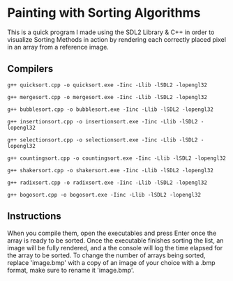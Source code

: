 # Painting with Sorting Algorithms

This is a quick program I made using the SDL2 Library & C++ in order to visualize Sorting Methods in action by rendering each correctly placed pixel in an array from a reference image.

## Compilers

```
g++ quicksort.cpp -o quicksort.exe -Iinc -Llib -lSDL2 -lopengl32
```
```
g++ mergesort.cpp -o mergesort.exe -Iinc -Llib -lSDL2 -lopengl32
```
```
g++ bubblesort.cpp -o bubblesort.exe -Iinc -Llib -lSDL2 -lopengl32
```
```
g++ insertionsort.cpp -o insertionsort.exe -Iinc -Llib -lSDL2 -lopengl32
```
```
g++ selectionsort.cpp -o selectionsort.exe -Iinc -Llib -lSDL2 -lopengl32
```
```
g++ countingsort.cpp -o countingsort.exe -Iinc -Llib -lSDL2 -lopengl32
```
```
g++ shakersort.cpp -o shakersort.exe -Iinc -Llib -lSDL2 -lopengl32
```
```
g++ radixsort.cpp -o radixsort.exe -Iinc -Llib -lSDL2 -lopengl32
```
```
g++ bogosort.cpp -o bogosort.exe -Iinc -Llib -lSDL2 -lopengl32
```

## Instructions

When you compile them, open the executables and press Enter once the array is ready to be sorted. Once the executable finishes sorting the list, an image will be fully rendered, and a the console will log the time elapsed for the array to be sorted.
To change the number of arrays being sorted, replace 'image.bmp' with a copy of an image of your choice with a .bmp format, make sure to rename it 'image.bmp'.
